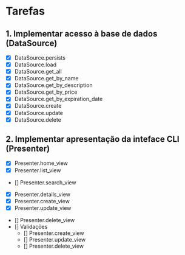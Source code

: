 # Tarefas

## 1. Implementar acesso à base de dados (DataSource)

- [x] DataSource.persists
- [x] DataSource.load
- [x] DataSource.get_all
- [x] DataSource.get_by_name
- [x] DataSource.get_by_description
- [x] DataSource.get_by_price
- [x] DataSource.get_by_expiration_date
- [x] DataSource.create
- [x] DataSource.update
- [x] DataSource.delete

## 2. Implementar apresentação da inteface CLI (Presenter)

- [x] Presenter.home_view
- [x] Presenter.list_view
- [] Presenter.search_view
- [x] Presenter.details_view
- [x] Presenter.create_view
- [x] Presenter.update_view
- [] Presenter.delete_view
- [] Validações
    - [] Presenter.create_view
    - [] Presenter.update_view
    - [] Presenter.delete_view